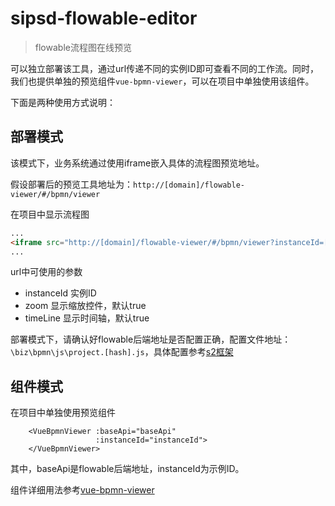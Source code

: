 # sipsd-flowable-editor
> flowable流程图在线预览

可以独立部署该工具，通过url传递不同的实例ID即可查看不同的工作流。同时，我们也提供单独的预览组件`vue-bpmn-viewer`，可以在项目中单独使用该组件。

下面是两种使用方式说明：

## 部署模式
该模式下，业务系统通过使用iframe嵌入具体的流程图预览地址。

假设部署后的预览工具地址为：`http://[domain]/flowable-viewer/#/bpmn/viewer`

在项目中显示流程图
```html
...
<iframe src="http://[domain]/flowable-viewer/#/bpmn/viewer?instanceId=[实例ID]"></iframe>
...
```

url中可使用的参数
* instanceId 实例ID
* zoom 显示缩放控件，默认true
* timeLine 显示时间轴，默认true

部署模式下，请确认好flowable后端地址是否配置正确，配置文件地址：`\biz\bpmn\js\project.[hash].js`，具体配置参考[s2框架](http://192.168.126.25/pldoc/deploy/)

## 组件模式
在项目中单独使用预览组件
```vue
    <VueBpmnViewer :baseApi="baseApi"
                   :instanceId="instanceId">
    </VueBpmnViewer>
```
其中，baseApi是flowable后端地址，instanceId为示例ID。

组件详细用法参考[vue-bpmn-viewer](http://192.168.126.25/git/flowable-dev/flowable_v3/-/blob/master/sipsd-flowable-editor/src/packages/vue-bpmn-viewer/README.md)

